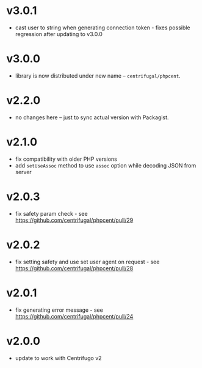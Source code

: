 # v3.0.1

* cast user to string when generating connection token - fixes possible regression after updating to v3.0.0

# v3.0.0

* library is now distributed under new name – `centrifugal/phpcent`.

# v2.2.0

* no changes here – just to sync actual version with Packagist.

# v2.1.0

* fix compatibility with older PHP versions
* add `setUseAssoc` method to use `assoc` option while decoding JSON from server

# v2.0.3

* fix safety param check - see https://github.com/centrifugal/phpcent/pull/29

# v2.0.2

* fix setting safety and use set user agent on request - see https://github.com/centrifugal/phpcent/pull/28

# v2.0.1

* fix generating error message - see https://github.com/centrifugal/phpcent/pull/24 

# v2.0.0

* update to work with Centrifugo v2

